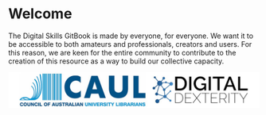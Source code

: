 # Welcome

The Digital Skills GitBook is made by everyone, for everyone. We want it to be accessible to both amateurs and professionals, creators and users. For this reason, we are keen for the entire community to contribute to the creation of this resource as a way to build our collective capacity.

![A CAUL Digital Dexterity project](.gitbook/assets/digitaldexterity.jpg)


